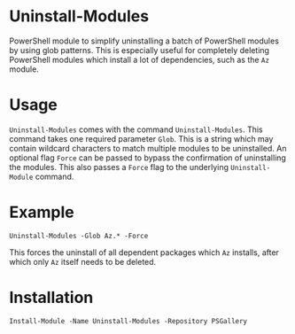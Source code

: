 # Uninstall-Modules

PowerShell module to simplify uninstalling a batch of PowerShell modules by using glob patterns. This is especially useful for completely deleting PowerShell modules which install a lot of dependencies, such as the `Az` module.

# Usage

`Uninstall-Modules` comes with the command `Uninstall-Modules`. This command takes one required parameter `Glob`. This is a string which may contain wildcard characters to match multiple modules to be uninstalled. An optional flag `Force` can be passed to bypass the confirmation of uninstalling the modules. This also passes a `Force` flag to the underlying `Uninstall-Module` command.

# Example

`Uninstall-Modules -Glob Az.* -Force`

This forces the uninstall of all dependent packages which `Az` installs, after which only `Az` itself needs to be deleted.

# Installation

`Install-Module -Name Uninstall-Modules -Repository PSGallery`

